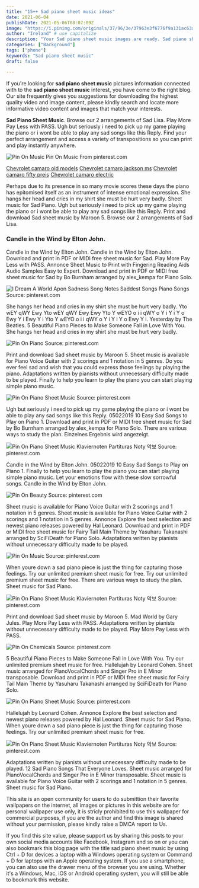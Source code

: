 ```yaml
---
title: "15++ Sad piano sheet music ideas"
date: 2021-06-04
publishDate: 2021-05-06T08:07:09Z
image: "https://i.pinimg.com/originals/37/96/3e/37963e3f6776f9a131ac63a1f1dfeda9.png"
author: "Ireland" # use capitalize
description: "Your Sad piano sheet music images are ready. Sad piano sheet music are a topic that is being searched for and liked by netizens now. You can Download the Sad piano sheet music files here. Find and Download all free images."
categories: ["Background"]
tags: ["phone"]
keywords: "Sad piano sheet music"
draft: false

---
```


If you're looking for **sad piano sheet music** pictures information connected with to the **sad piano sheet music** interest, you have come to the right  blog.  Our site frequently  gives you  suggestions  for downloading  the highest  quality video and image  content, please kindly search and locate more informative video content and images  that match your interests.

**Sad Piano Sheet Music**. Browse our 2 arrangements of Sad Lisa. Play More Pay Less with PASS. Ugh but seriously i need to pick up my game playing the piano or i wont be able to play any sad songs like this Reply. Find your perfect arrangement and access a variety of transpositions so you can print and play instantly anywhere.

![Pin On Music](https://i.pinimg.com/originals/2e/d5/07/2ed5078eb00b5a61b564b7998001402b.jpg "Pin On Music")
Pin On Music From pinterest.com

[Chevrolet camaro old models](/chevrolet-camaro-old-models/)
[Chevrolet camaro jackson ms](/chevrolet-camaro-jackson-ms/)
[Chevrolet camaro fifty preis](/chevrolet-camaro-fifty-preis/)
[Chevrolet camaro electric](/chevrolet-camaro-electric/)

Perhaps due to its presence in so many movie scores these days the piano has epitomised itself as an instrument of intense emotional expression. She hangs her head and cries in my shirt she must be hurt very badly. Sheet music for Sad Piano. Ugh but seriously i need to pick up my game playing the piano or i wont be able to play any sad songs like this Reply. Print and download Sad sheet music by Maroon 5. Browse our 2 arrangements of Sad Lisa.

### Candle in the Wind by Elton John.

Candle in the Wind by Elton John. Candle in the Wind by Elton John. Download and print in PDF or MIDI free sheet music for Sad. Play More Pay Less with PASS. Annonce Sheet Music to Print with Fingering Reading Aids Audio Samples Easy to Expert. Download and print in PDF or MIDI free sheet music for Sad by Bo Burnham arranged by alex_kempa for Piano Solo.


![I Dream A World Apon Sadness Song Notes Saddest Songs Piano Songs](https://i.pinimg.com/originals/2e/19/e0/2e19e0679c330663b37b4a26b43b1bd4.png "I Dream A World Apon Sadness Song Notes Saddest Songs Piano Songs")
Source: pinterest.com

She hangs her head and cries in my shirt she must be hurt very badly. Yto wEY qWY Ewy Yto wEY qWY Ewy Ewy Yto Y wEYO o i i qWY o Y i Y i Y o Ewy Y i Ewy Y i Yto Y wEYO o i i qWY o Y i Y i Y o Ewy Y i. Yesterday by The Beatles. 5 Beautiful Piano Pieces to Make Someone Fall in Love With You. She hangs her head and cries in my shirt she must be hurt very badly.

![Pin On Piano](https://i.pinimg.com/originals/c6/28/42/c62842f2f1bc6bb721d2c0331481f085.jpg "Pin On Piano")
Source: pinterest.com

Print and download Sad sheet music by Maroon 5. Sheet music is available for Piano Voice Guitar with 2 scorings and 1 notation in 5 genres. Do you ever feel sad and wish that you could express those feelings by playing the piano. Adaptations written by pianists without unnecessary difficulty made to be played. Finally to help you learn to play the piano you can start playing simple piano music.

![Pin On Piano Sheet Music](https://i.pinimg.com/originals/5d/c0/85/5dc08540318f68815e566686f524dd33.png "Pin On Piano Sheet Music")
Source: pinterest.com

Ugh but seriously i need to pick up my game playing the piano or i wont be able to play any sad songs like this Reply. 05022019 10 Easy Sad Songs to Play on Piano 1. Download and print in PDF or MIDI free sheet music for Sad by Bo Burnham arranged by alex_kempa for Piano Solo. There are various ways to study the plan. Einzelnes Ergebnis wird angezeigt.

![Pin On Piano Sheet Music Klaviernoten Partituras Noty 악보](https://i.pinimg.com/originals/56/8f/c5/568fc5173b43d14a1136c7731d33afdf.png "Pin On Piano Sheet Music Klaviernoten Partituras Noty 악보")
Source: pinterest.com

Candle in the Wind by Elton John. 05022019 10 Easy Sad Songs to Play on Piano 1. Finally to help you learn to play the piano you can start playing simple piano music. Let your emotions flow with these slow sorrowful songs. Candle in the Wind by Elton John.

![Pin On Beauty](https://i.pinimg.com/originals/fb/56/17/fb5617e7db9205bf19518f179eb6c5b5.jpg "Pin On Beauty")
Source: pinterest.com

Sheet music is available for Piano Voice Guitar with 2 scorings and 1 notation in 5 genres. Sheet music is available for Piano Voice Guitar with 2 scorings and 1 notation in 5 genres. Annonce Explore the best selection and newest piano releases powered by Hal Leonard. Download and print in PDF or MIDI free sheet music for Fairy Tail Main Theme by Yasuharu Takanashi arranged by SciFiDeath for Piano Solo. Adaptations written by pianists without unnecessary difficulty made to be played.

![Pin On Music](https://i.pinimg.com/originals/2e/d5/07/2ed5078eb00b5a61b564b7998001402b.jpg "Pin On Music")
Source: pinterest.com

When youre down a sad piano piece is just the thing for capturing those feelings. Try our unlimited premium sheet music for free. Try our unlimited premium sheet music for free. There are various ways to study the plan. Sheet music for Sad Piano.

![Pin On Piano Sheet Music Klaviernoten Partituras Noty 악보](https://i.pinimg.com/originals/89/de/73/89de734aedff8fe4f409b208ee539d11.png "Pin On Piano Sheet Music Klaviernoten Partituras Noty 악보")
Source: pinterest.com

Print and download Sad sheet music by Maroon 5. Mad World by Gary Jules. Play More Pay Less with PASS. Adaptations written by pianists without unnecessary difficulty made to be played. Play More Pay Less with PASS.

![Pin On Chemicals](https://i.pinimg.com/originals/29/0d/47/290d479f83011e3938f92b2ef2bcbc66.png "Pin On Chemicals")
Source: pinterest.com

5 Beautiful Piano Pieces to Make Someone Fall in Love With You. Try our unlimited premium sheet music for free. Hallelujah by Leonard Cohen. Sheet music arranged for PianoVocalChords and Singer Pro in E Minor transposable. Download and print in PDF or MIDI free sheet music for Fairy Tail Main Theme by Yasuharu Takanashi arranged by SciFiDeath for Piano Solo.

![Pin On Piano Sheet Music](https://i.pinimg.com/originals/f6/7b/b9/f67bb9d6811978612ee0a125dbadcb65.gif "Pin On Piano Sheet Music")
Source: pinterest.com

Hallelujah by Leonard Cohen. Annonce Explore the best selection and newest piano releases powered by Hal Leonard. Sheet music for Sad Piano. When youre down a sad piano piece is just the thing for capturing those feelings. Try our unlimited premium sheet music for free.

![Pin On Piano Sheet Music Klaviernoten Partituras Noty 악보](https://i.pinimg.com/originals/37/96/3e/37963e3f6776f9a131ac63a1f1dfeda9.png "Pin On Piano Sheet Music Klaviernoten Partituras Noty 악보")
Source: pinterest.com

Adaptations written by pianists without unnecessary difficulty made to be played. 12 Sad Piano Songs That Everyone Loves. Sheet music arranged for PianoVocalChords and Singer Pro in E Minor transposable. Sheet music is available for Piano Voice Guitar with 2 scorings and 1 notation in 5 genres. Sheet music for Sad Piano.

This site is an open community for users to do submittion their favorite wallpapers on the internet, all images or pictures in this website are for personal wallpaper use only, it is stricly prohibited to use this wallpaper for commercial purposes, if you are the author and find this image is shared without your permission, please kindly raise a DMCA report to Us.

If you find this site value, please support us by sharing this posts to your own social media accounts like Facebook, Instagram and so on or you can also bookmark this blog page with the title sad piano sheet music by using Ctrl + D for devices a laptop with a Windows operating system or Command + D for laptops with an Apple operating system. If you use a smartphone, you can also use the drawer menu of the browser you are using. Whether it's a Windows, Mac, iOS or Android operating system, you will still be able to bookmark this website.

